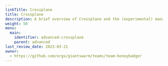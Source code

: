 ```yaml
---
linkTitle: Crossplane
title: Crossplane
description: A brief overview of Crossplane and the (experimental) managed solution offered by Giant Swarm.
weight: 50
menu:
  main:
    identifier: advanced-crossplane
    parent: advanced
last_review_date: 2023-03-21
owner:
  - https://github.com/orgs/giantswarm/teams/team-honeybadger
---
```

